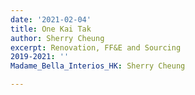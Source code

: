 ```yaml
---
date: '2021-02-04'
title: One Kai Tak
author: Sherry Cheung
excerpt: Renovation, FF&E and Sourcing
2019-2021: ''
Madame_Bella_Interios_HK: Sherry Cheung

---
```

